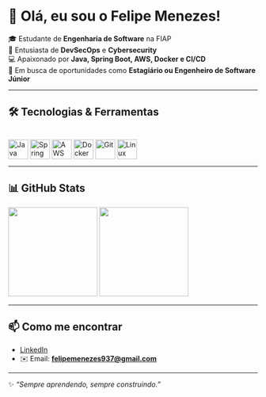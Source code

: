 # 👋 Olá, eu sou o Felipe Menezes!

🎓 Estudante de **Engenharia de Software** na FIAP  
🔐 Entusiasta de **DevSecOps** e **Cybersecurity**  
💻 Apaixonado por **Java, Spring Boot, AWS, Docker e CI/CD**  
🚀 Em busca de oportunidades como **Estagiário ou Engenheiro de Software Júnior**

---

## 🛠️ Tecnologias & Ferramentas
<div style="display: inline_block"><br>
  <img align="center" alt="Java" height="40" width="40" src="https://cdn.jsdelivr.net/gh/devicons/devicon/icons/java/java-original.svg"/>
  <img align="center" alt="Spring" height="40" width="40" src="https://cdn.jsdelivr.net/gh/devicons/devicon/icons/spring/spring-original.svg"/>
  <img align="center" alt="AWS" height="40" width="40" src="https://cdn.jsdelivr.net/gh/devicons/devicon/icons/amazonwebservices/amazonwebservices-original.svg"/>
  <img align="center" alt="Docker" height="40" width="40" src="https://cdn.jsdelivr.net/gh/devicons/devicon/icons/docker/docker-original.svg"/>
  <img align="center" alt="Git" height="40" width="40" src="https://cdn.jsdelivr.net/gh/devicons/devicon/icons/git/git-original.svg"/>
  <img align="center" alt="Linux" height="40" width="40" src="https://cdn.jsdelivr.net/gh/devicons/devicon/icons/linux/linux-original.svg"/>
</div>

---

## 📊 GitHub Stats
<div>
  <img height="180em" src="https://github-readme-stats.vercel.app/api?username=felipemenezes937&show_icons=true&theme=radical"/>
  <img height="180em" src="https://github-readme-stats.vercel.app/api/top-langs/?username=felipemenezes937&layout=compact&theme=radical"/>
</div>

---

## 📫 Como me encontrar
- [LinkedIn](https://www.linkedin.com/in/ffelipemenezes)  
- ✉️ Email: **felipemenezes937@gmail.com**

---

✨ *“Sempre aprendendo, sempre construindo.”*  
